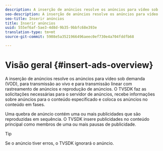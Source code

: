 ```yaml
---
description: A inserção de anúncios resolve os anúncios para vídeo sob demanda (VOD), para transmissão ao vivo e para transmissão linear com rastreamento de anúncios e reprodução de anúncios. O TVSDK faz as solicitações necessárias para o servidor de anúncios, recebe informações sobre anúncios para o conteúdo especificado e coloca os anúncios no conteúdo em fases.
seo-description: A inserção de anúncios resolve os anúncios para vídeo sob demanda (VOD), para transmissão ao vivo e para transmissão linear com rastreamento de anúncios e reprodução de anúncios. O TVSDK faz as solicitações necessárias para o servidor de anúncios, recebe informações sobre anúncios para o conteúdo especificado e coloca os anúncios no conteúdo em fases.
seo-title: Inserir anúncios
title: Inserir anúncios
uuid: 555ef6af-5ae3-4d8d-9b35-9bbfc68e393e
translation-type: tm+mt
source-git-commit: 5908e5a3521966496aeec0ef730e4a704fddfb68

---
```



# Visão geral {#insert-ads-overview}

A inserção de anúncios resolve os anúncios para vídeo sob demanda (VOD), para transmissão ao vivo e para transmissão linear com rastreamento de anúncios e reprodução de anúncios. O TVSDK faz as solicitações necessárias para o servidor de anúncios, recebe informações sobre anúncios para o conteúdo especificado e coloca os anúncios no conteúdo em fases.

Uma quebra de anúncio contém uma ou mais publicidades que são reproduzidas em sequência. O TVSDK insere publicidades no conteúdo principal como membros de uma ou mais pausas de publicidade.

>[!TIP]
>
>Se o anúncio tiver erros, o TVSDK ignorará o anúncio.